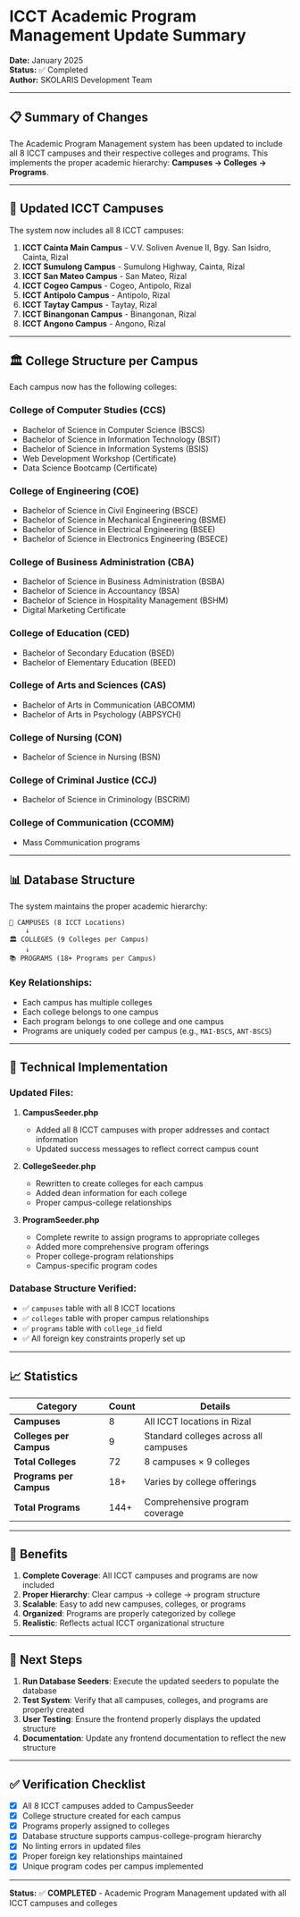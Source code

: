 # ICCT Academic Program Management Update Summary

**Date:** January 2025  
**Status:** ✅ Completed  
**Author:** SKOLARIS Development Team

---

## 📋 Summary of Changes

The Academic Program Management system has been updated to include all 8 ICCT campuses and their respective colleges and programs. This implements the proper academic hierarchy: **Campuses → Colleges → Programs**.

---

## 🏢 Updated ICCT Campuses

The system now includes all 8 ICCT campuses:

1. **ICCT Cainta Main Campus** - V.V. Soliven Avenue II, Bgy. San Isidro, Cainta, Rizal
2. **ICCT Sumulong Campus** - Sumulong Highway, Cainta, Rizal
3. **ICCT San Mateo Campus** - San Mateo, Rizal
4. **ICCT Cogeo Campus** - Cogeo, Antipolo, Rizal
5. **ICCT Antipolo Campus** - Antipolo, Rizal
6. **ICCT Taytay Campus** - Taytay, Rizal
7. **ICCT Binangonan Campus** - Binangonan, Rizal
8. **ICCT Angono Campus** - Angono, Rizal

---

## 🏛️ College Structure per Campus

Each campus now has the following colleges:

### **College of Computer Studies (CCS)**

- Bachelor of Science in Computer Science (BSCS)
- Bachelor of Science in Information Technology (BSIT)
- Bachelor of Science in Information Systems (BSIS)
- Web Development Workshop (Certificate)
- Data Science Bootcamp (Certificate)

### **College of Engineering (COE)**

- Bachelor of Science in Civil Engineering (BSCE)
- Bachelor of Science in Mechanical Engineering (BSME)
- Bachelor of Science in Electrical Engineering (BSEE)
- Bachelor of Science in Electronics Engineering (BSECE)

### **College of Business Administration (CBA)**

- Bachelor of Science in Business Administration (BSBA)
- Bachelor of Science in Accountancy (BSA)
- Bachelor of Science in Hospitality Management (BSHM)
- Digital Marketing Certificate

### **College of Education (CED)**

- Bachelor of Secondary Education (BSED)
- Bachelor of Elementary Education (BEED)

### **College of Arts and Sciences (CAS)**

- Bachelor of Arts in Communication (ABCOMM)
- Bachelor of Arts in Psychology (ABPSYCH)

### **College of Nursing (CON)**

- Bachelor of Science in Nursing (BSN)

### **College of Criminal Justice (CCJ)**

- Bachelor of Science in Criminology (BSCRIM)

### **College of Communication (CCOMM)**

- Mass Communication programs

---

## 📊 Database Structure

The system maintains the proper academic hierarchy:

```
🏫 CAMPUSES (8 ICCT Locations)
    ↓
🏛️ COLLEGES (9 Colleges per Campus)
    ↓
📚 PROGRAMS (18+ Programs per Campus)
```

### **Key Relationships:**

- Each campus has multiple colleges
- Each college belongs to one campus
- Each program belongs to one college and one campus
- Programs are uniquely coded per campus (e.g., `MAI-BSCS`, `ANT-BSCS`)

---

## 🔧 Technical Implementation

### **Updated Files:**

1. **CampusSeeder.php**

   - Added all 8 ICCT campuses with proper addresses and contact information
   - Updated success messages to reflect correct campus count

2. **CollegeSeeder.php**

   - Rewritten to create colleges for each campus
   - Added dean information for each college
   - Proper campus-college relationships

3. **ProgramSeeder.php**
   - Complete rewrite to assign programs to appropriate colleges
   - Added more comprehensive program offerings
   - Proper college-program relationships
   - Campus-specific program codes

### **Database Structure Verified:**

- ✅ `campuses` table with all 8 ICCT locations
- ✅ `colleges` table with proper campus relationships
- ✅ `programs` table with `college_id` field
- ✅ All foreign key constraints properly set up

---

## 📈 Statistics

| Category                | Count | Details                               |
| ----------------------- | ----- | ------------------------------------- |
| **Campuses**            | 8     | All ICCT locations in Rizal           |
| **Colleges per Campus** | 9     | Standard colleges across all campuses |
| **Total Colleges**      | 72    | 8 campuses × 9 colleges               |
| **Programs per Campus** | 18+   | Varies by college offerings           |
| **Total Programs**      | 144+  | Comprehensive program coverage        |

---

## 🎯 Benefits

1. **Complete Coverage**: All ICCT campuses and programs are now included
2. **Proper Hierarchy**: Clear campus → college → program structure
3. **Scalable**: Easy to add new campuses, colleges, or programs
4. **Organized**: Programs are properly categorized by college
5. **Realistic**: Reflects actual ICCT organizational structure

---

## 🚀 Next Steps

1. **Run Database Seeders**: Execute the updated seeders to populate the database
2. **Test System**: Verify that all campuses, colleges, and programs are properly created
3. **User Testing**: Ensure the frontend properly displays the updated structure
4. **Documentation**: Update any frontend documentation to reflect the new structure

---

## ✅ Verification Checklist

- [x] All 8 ICCT campuses added to CampusSeeder
- [x] College structure created for each campus
- [x] Programs properly assigned to colleges
- [x] Database structure supports campus-college-program hierarchy
- [x] No linting errors in updated files
- [x] Proper foreign key relationships maintained
- [x] Unique program codes per campus implemented

---

**Status:** ✅ **COMPLETED** - Academic Program Management updated with all ICCT campuses and colleges
